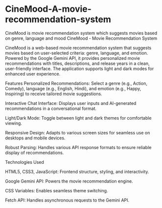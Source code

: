 # CineMood-A-movie-recommendation-system
CineMood is movie recommendation system which suggests movies based on genre, language and mood
CineMood - Movie Recommendation System

CineMood is a web-based movie recommendation system that suggests movies based on user-selected criteria: genre, language, and emotion. Powered by the Google Gemini API, it provides personalized movie recommendations with titles, descriptions, and release years in a clean, user-friendly interface. The application supports light and dark modes for enhanced user experience.

Features
Personalized Recommendations: Select a genre (e.g., Action, Comedy), language (e.g., English, Hindi), and emotion (e.g., Happy, Inspiring) to receive tailored movie suggestions.


Interactive Chat Interface: Displays user inputs and AI-generated recommendations in a conversational format.



Light/Dark Mode: Toggle between light and dark themes for comfortable viewing.



Responsive Design: Adapts to various screen sizes for seamless use on desktops and mobile devices.



Robust Parsing: Handles various API response formats to ensure reliable display of recommendations.

Technologies Used





HTML5, CSS3, JavaScript: Frontend structure, styling, and interactivity.



Google Gemini API: Powers the movie recommendation engine.



CSS Variables: Enables seamless theme switching.



Fetch API: Handles asynchronous requests to the Gemini API.

